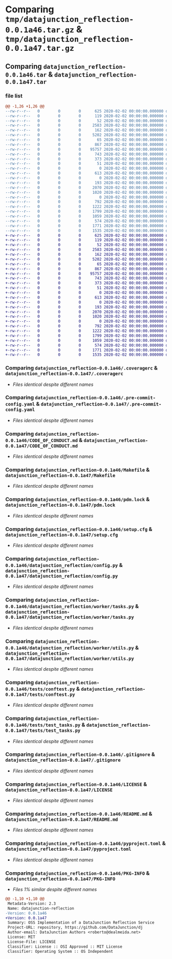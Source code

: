 # Comparing `tmp/datajunction_reflection-0.0.1a46.tar.gz` & `tmp/datajunction_reflection-0.0.1a47.tar.gz`

## Comparing `datajunction_reflection-0.0.1a46.tar` & `datajunction_reflection-0.0.1a47.tar`

### file list

```diff
@@ -1,26 +1,26 @@
--rw-r--r--   0        0        0      625 2020-02-02 00:00:00.000000 datajunction_reflection-0.0.1a46/.coveragerc
--rw-r--r--   0        0        0      119 2020-02-02 00:00:00.000000 datajunction_reflection-0.0.1a46/.flake8
--rw-r--r--   0        0        0       52 2020-02-02 00:00:00.000000 datajunction_reflection-0.0.1a46/.isort.cfg
--rw-r--r--   0        0        0     2583 2020-02-02 00:00:00.000000 datajunction_reflection-0.0.1a46/.pre-commit-config.yaml
--rw-r--r--   0        0        0      162 2020-02-02 00:00:00.000000 datajunction_reflection-0.0.1a46/.pylintrc
--rw-r--r--   0        0        0     5202 2020-02-02 00:00:00.000000 datajunction_reflection-0.0.1a46/CODE_OF_CONDUCT.md
--rw-r--r--   0        0        0       65 2020-02-02 00:00:00.000000 datajunction_reflection-0.0.1a46/Dockerfile
--rw-r--r--   0        0        0      867 2020-02-02 00:00:00.000000 datajunction_reflection-0.0.1a46/Makefile
--rw-r--r--   0        0        0    95757 2020-02-02 00:00:00.000000 datajunction_reflection-0.0.1a46/pdm.lock
--rw-r--r--   0        0        0      743 2020-02-02 00:00:00.000000 datajunction_reflection-0.0.1a46/setup.cfg
--rw-r--r--   0        0        0      373 2020-02-02 00:00:00.000000 datajunction_reflection-0.0.1a46/tox.ini
--rw-r--r--   0        0        0       51 2020-02-02 00:00:00.000000 datajunction_reflection-0.0.1a46/datajunction_reflection/__about__.py
--rw-r--r--   0        0        0        0 2020-02-02 00:00:00.000000 datajunction_reflection-0.0.1a46/datajunction_reflection/__init__.py
--rw-r--r--   0        0        0      613 2020-02-02 00:00:00.000000 datajunction_reflection-0.0.1a46/datajunction_reflection/config.py
--rw-r--r--   0        0        0        0 2020-02-02 00:00:00.000000 datajunction_reflection-0.0.1a46/datajunction_reflection/worker/__init__.py
--rw-r--r--   0        0        0      193 2020-02-02 00:00:00.000000 datajunction_reflection-0.0.1a46/datajunction_reflection/worker/app.py
--rw-r--r--   0        0        0     2070 2020-02-02 00:00:00.000000 datajunction_reflection-0.0.1a46/datajunction_reflection/worker/tasks.py
--rw-r--r--   0        0        0     1020 2020-02-02 00:00:00.000000 datajunction_reflection-0.0.1a46/datajunction_reflection/worker/utils.py
--rw-r--r--   0        0        0        0 2020-02-02 00:00:00.000000 datajunction_reflection-0.0.1a46/tests/__init__.py
--rw-r--r--   0        0        0      792 2020-02-02 00:00:00.000000 datajunction_reflection-0.0.1a46/tests/conftest.py
--rw-r--r--   0        0        0     1222 2020-02-02 00:00:00.000000 datajunction_reflection-0.0.1a46/tests/test_tasks.py
--rw-r--r--   0        0        0     1799 2020-02-02 00:00:00.000000 datajunction_reflection-0.0.1a46/.gitignore
--rw-r--r--   0        0        0     1059 2020-02-02 00:00:00.000000 datajunction_reflection-0.0.1a46/LICENSE
--rw-r--r--   0        0        0      574 2020-02-02 00:00:00.000000 datajunction_reflection-0.0.1a46/README.md
--rw-r--r--   0        0        0     1771 2020-02-02 00:00:00.000000 datajunction_reflection-0.0.1a46/pyproject.toml
--rw-r--r--   0        0        0     1535 2020-02-02 00:00:00.000000 datajunction_reflection-0.0.1a46/PKG-INFO
+-rw-r--r--   0        0        0      625 2020-02-02 00:00:00.000000 datajunction_reflection-0.0.1a47/.coveragerc
+-rw-r--r--   0        0        0      119 2020-02-02 00:00:00.000000 datajunction_reflection-0.0.1a47/.flake8
+-rw-r--r--   0        0        0       52 2020-02-02 00:00:00.000000 datajunction_reflection-0.0.1a47/.isort.cfg
+-rw-r--r--   0        0        0     2583 2020-02-02 00:00:00.000000 datajunction_reflection-0.0.1a47/.pre-commit-config.yaml
+-rw-r--r--   0        0        0      162 2020-02-02 00:00:00.000000 datajunction_reflection-0.0.1a47/.pylintrc
+-rw-r--r--   0        0        0     5202 2020-02-02 00:00:00.000000 datajunction_reflection-0.0.1a47/CODE_OF_CONDUCT.md
+-rw-r--r--   0        0        0       65 2020-02-02 00:00:00.000000 datajunction_reflection-0.0.1a47/Dockerfile
+-rw-r--r--   0        0        0      867 2020-02-02 00:00:00.000000 datajunction_reflection-0.0.1a47/Makefile
+-rw-r--r--   0        0        0    95757 2020-02-02 00:00:00.000000 datajunction_reflection-0.0.1a47/pdm.lock
+-rw-r--r--   0        0        0      743 2020-02-02 00:00:00.000000 datajunction_reflection-0.0.1a47/setup.cfg
+-rw-r--r--   0        0        0      373 2020-02-02 00:00:00.000000 datajunction_reflection-0.0.1a47/tox.ini
+-rw-r--r--   0        0        0       51 2020-02-02 00:00:00.000000 datajunction_reflection-0.0.1a47/datajunction_reflection/__about__.py
+-rw-r--r--   0        0        0        0 2020-02-02 00:00:00.000000 datajunction_reflection-0.0.1a47/datajunction_reflection/__init__.py
+-rw-r--r--   0        0        0      613 2020-02-02 00:00:00.000000 datajunction_reflection-0.0.1a47/datajunction_reflection/config.py
+-rw-r--r--   0        0        0        0 2020-02-02 00:00:00.000000 datajunction_reflection-0.0.1a47/datajunction_reflection/worker/__init__.py
+-rw-r--r--   0        0        0      193 2020-02-02 00:00:00.000000 datajunction_reflection-0.0.1a47/datajunction_reflection/worker/app.py
+-rw-r--r--   0        0        0     2070 2020-02-02 00:00:00.000000 datajunction_reflection-0.0.1a47/datajunction_reflection/worker/tasks.py
+-rw-r--r--   0        0        0     1020 2020-02-02 00:00:00.000000 datajunction_reflection-0.0.1a47/datajunction_reflection/worker/utils.py
+-rw-r--r--   0        0        0        0 2020-02-02 00:00:00.000000 datajunction_reflection-0.0.1a47/tests/__init__.py
+-rw-r--r--   0        0        0      792 2020-02-02 00:00:00.000000 datajunction_reflection-0.0.1a47/tests/conftest.py
+-rw-r--r--   0        0        0     1222 2020-02-02 00:00:00.000000 datajunction_reflection-0.0.1a47/tests/test_tasks.py
+-rw-r--r--   0        0        0     1799 2020-02-02 00:00:00.000000 datajunction_reflection-0.0.1a47/.gitignore
+-rw-r--r--   0        0        0     1059 2020-02-02 00:00:00.000000 datajunction_reflection-0.0.1a47/LICENSE
+-rw-r--r--   0        0        0      574 2020-02-02 00:00:00.000000 datajunction_reflection-0.0.1a47/README.md
+-rw-r--r--   0        0        0     1771 2020-02-02 00:00:00.000000 datajunction_reflection-0.0.1a47/pyproject.toml
+-rw-r--r--   0        0        0     1535 2020-02-02 00:00:00.000000 datajunction_reflection-0.0.1a47/PKG-INFO
```

### Comparing `datajunction_reflection-0.0.1a46/.coveragerc` & `datajunction_reflection-0.0.1a47/.coveragerc`

 * *Files identical despite different names*

### Comparing `datajunction_reflection-0.0.1a46/.pre-commit-config.yaml` & `datajunction_reflection-0.0.1a47/.pre-commit-config.yaml`

 * *Files identical despite different names*

### Comparing `datajunction_reflection-0.0.1a46/CODE_OF_CONDUCT.md` & `datajunction_reflection-0.0.1a47/CODE_OF_CONDUCT.md`

 * *Files identical despite different names*

### Comparing `datajunction_reflection-0.0.1a46/Makefile` & `datajunction_reflection-0.0.1a47/Makefile`

 * *Files identical despite different names*

### Comparing `datajunction_reflection-0.0.1a46/pdm.lock` & `datajunction_reflection-0.0.1a47/pdm.lock`

 * *Files identical despite different names*

### Comparing `datajunction_reflection-0.0.1a46/setup.cfg` & `datajunction_reflection-0.0.1a47/setup.cfg`

 * *Files identical despite different names*

### Comparing `datajunction_reflection-0.0.1a46/datajunction_reflection/config.py` & `datajunction_reflection-0.0.1a47/datajunction_reflection/config.py`

 * *Files identical despite different names*

### Comparing `datajunction_reflection-0.0.1a46/datajunction_reflection/worker/tasks.py` & `datajunction_reflection-0.0.1a47/datajunction_reflection/worker/tasks.py`

 * *Files identical despite different names*

### Comparing `datajunction_reflection-0.0.1a46/datajunction_reflection/worker/utils.py` & `datajunction_reflection-0.0.1a47/datajunction_reflection/worker/utils.py`

 * *Files identical despite different names*

### Comparing `datajunction_reflection-0.0.1a46/tests/conftest.py` & `datajunction_reflection-0.0.1a47/tests/conftest.py`

 * *Files identical despite different names*

### Comparing `datajunction_reflection-0.0.1a46/tests/test_tasks.py` & `datajunction_reflection-0.0.1a47/tests/test_tasks.py`

 * *Files identical despite different names*

### Comparing `datajunction_reflection-0.0.1a46/.gitignore` & `datajunction_reflection-0.0.1a47/.gitignore`

 * *Files identical despite different names*

### Comparing `datajunction_reflection-0.0.1a46/LICENSE` & `datajunction_reflection-0.0.1a47/LICENSE`

 * *Files identical despite different names*

### Comparing `datajunction_reflection-0.0.1a46/README.md` & `datajunction_reflection-0.0.1a47/README.md`

 * *Files identical despite different names*

### Comparing `datajunction_reflection-0.0.1a46/pyproject.toml` & `datajunction_reflection-0.0.1a47/pyproject.toml`

 * *Files identical despite different names*

### Comparing `datajunction_reflection-0.0.1a46/PKG-INFO` & `datajunction_reflection-0.0.1a47/PKG-INFO`

 * *Files 1% similar despite different names*

```diff
@@ -1,10 +1,10 @@
 Metadata-Version: 2.3
 Name: datajunction-reflection
-Version: 0.0.1a46
+Version: 0.0.1a47
 Summary: OSS Implementation of a DataJunction Reflection Service
 Project-URL: repository, https://github.com/DataJunction/dj
 Author-email: DataJunction Authors <roberto@dealmeida.net>
 License: MIT
 License-File: LICENSE
 Classifier: License :: OSI Approved :: MIT License
 Classifier: Operating System :: OS Independent
```

